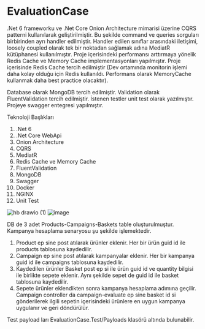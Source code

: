 # EvaluationCase

.Net 6 frameworku ve .Net Core Onion Architecture mimarisi üzerine CQRS patterni kullanılarak geliştirilmiştir. 
Bu şekilde command ve queries sorguları birbirinden ayrı handler edilmiştir.  Handler edilen sınıflar arasındaki iletişimi, 
loosely coupled olarak tek bir noktadan sağlamak adına MediatR kütüphanesi kullanılmıştır. Proje içerisindeki performansı arttırmaya yönelik
Redis Cache ve Memory Cache implementasyonları yapılmıştır. Proje içerisinde Redis Cache tercih edilmiştir (Dev ortamında monitorin işlemi daha kolay olduğu için Redis kullanıldı.
Performans olarak MemoryCache kullanmak daha best practice olacaktır).

Database olarak MongoDB tercih edilmiştir. Validation olarak FluentValidation tercih edilmiştir. İstenen testler unit test olarak yazılmıştır. 
Projeye swagger entegresi yapılmıştır.

Teknoloji Başlıkları
1.	.Net 6	
2.	.Net Core WebApi
3.	Onion Architecture
4.	CQRS
5.	MediatR
6.	Redis Cache ve Memory Cache
7.	FluentValidation
8.	MongoDB
9.	Swagger
10.	Docker
11.	NGINX
12.	Unit Test

![hb drawio (1)](https://user-images.githubusercontent.com/57442029/203716688-93a91e58-596e-48ca-850d-e82fcd2f88f8.png)
![image](https://user-images.githubusercontent.com/57442029/203683868-44d4f1c4-b3f5-4a9f-aa11-3c5f2bcc53ce.png)

DB de 3 adet Products-Campaigns-Baskets table oluşturulmuştur. Kampanya hesaplama senaryosu şu şekilde işlemektedir.
1.	Product ep sine post atılarak ürünler eklenir. Her  bir ürün guid id ile products tablosuna kaydedilir.	
2.	Campaign ep sine post atılarak kampanyalar eklenir. Her bir kampanya guid id ile campaigns tablosuna kaydedilir.
3.	Kaydedilen ürünler Basket post ep si ile ürün guid id ve quantity bilgisi ile birlikte sepete eklenir. Aynı şekilde sepet de guid id ile basket tablosuna kaydedilir.
4.	Sepete ürünler eklendikten sonra kampanya hesaplama adımına geçilir. Campaign controller da campaign-evaluate ep sine basket id si gönderilerek ilgili sepetin içerisindeki ürünlere en uygun kampanya uygulanır ve geri döndürülür.

Test payload ları EvaluationCase.Test/Payloads klasörü altında bulunabilir.
